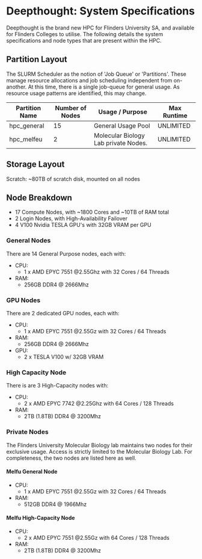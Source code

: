 # Deepthought: System Specifications

Deepthought is the brand new HPC for Flinders University SA, and available for Flinders Colleges to utilise. The following details the system specifications and node types that are present within the HPC.

## Partition Layout

The SLURM Scheduler as the notion of 'Job Queue' or 'Partitions'.  These manage resource allocations and job scheduling independent from on-another. At this time, there is a single job-queue for general usage. As resource usage patterns are identified, this may change.

|Partition Name |   Number of Nodes |   Usage / Purpose                    | Max Runtime    |
|---------------|   -------         |   ------                             | -----          |
|hpc_general    |   15              | General Usage Pool                   | UNLIMITED      |
|hpc_melfeu     |   2               | Molecular Biology Lab private Nodes. | UNLIMITED      |  

## Storage Layout

Scratch: ~80TB of scratch disk, mounted on all nodes

## Node Breakdown

- 17 Compute Nodes, with ~1800 Cores and ~10TB of RAM total
- 2 Login Nodes, with High-Availability Failover
- 4 V100 Nvidia TESLA GPU's with 32GB VRAM per GPU

### General Nodes

There are 14 General Purpose nodes, each with:

- CPU:
  - 1 x AMD EPYC 7551 @2.55Ghz with 32 Cores / 64 Threads
- RAM:
  - 256GB DDR4 @ 2666Mhz

### GPU Nodes

There are 2 dedicated GPU nodes, each with:

- CPU:
  - 1 x AMD EPYC 7551 @2.55Gz with 32 Cores / 64 Threads
- RAM:
  - 256GB DDR4 @ 2666Mhz
- GPU:
  - 2 x TESLA V100 w/ 32GB VRAM

### High Capacity Node

There is are 3 High-Capacity nodes with:

- CPU:
  - 2 x AMD EPYC 7742 @2.25Ghz with 64 Cores / 128 Threads 
- RAM:
  - 2TB (1.8TB) DDR4 @ 3200Mhz

### Private Nodes

The Flinders University Molecular Biology lab maintains two nodes for their exclusive usage. Access is strictly limited to the Molecular Biology Lab.  For completeness, the two nodes are listed here as well.

#### Melfu General Node

- CPU:
  - 1 x AMD EPYC 7551 @2.55Gz with 32 Cores / 64 Threads
- RAM:
  - 512GB DDR4 @ 1966Mhz

#### Melfu High-Capacity Node

- CPU:
  - 2 x AMD EPYC 7551 @2.55Gz with 64 Cores / 128 Threads 
- RAM:
  - 2TB (1.8TB) DDR4 @ 3200Mhz

